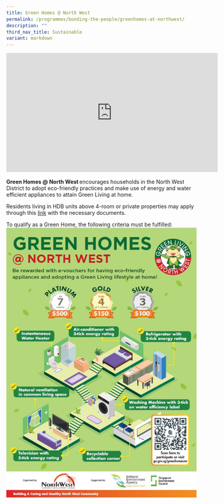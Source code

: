 ```yaml
---
title: Green Homes @ North West
permalink: /programmes/bonding-the-people/greenhomes-at-northwest/
description: ""
third_nav_title: Sustainable
variant: markdown
---
```

<iframe allowfullscreen="" allow="accelerometer; autoplay; clipboard-write; encrypted-media; gyroscope; picture-in-picture; web-share" frameborder="0" title="YouTube video player" src="https://www.youtube.com/embed/QqeCQUSLKfg" height="315" width="560"></iframe>

**Green Homes @ North West** encourages households in the North West District to adopt eco-friendly practices and make use of energy and water efficient appliances to attain Green Living at home. 

Residents living in HDB units above 4-room or private properties may apply through this [link](https://go.gov.sg/greenhomesnw) with the necessary documents.

To qualify as a Green Home, the following criteria must be fulfilled:
![](/images/Programmes/Green%20Living/green%20homes%20@%20north%20west.png)

